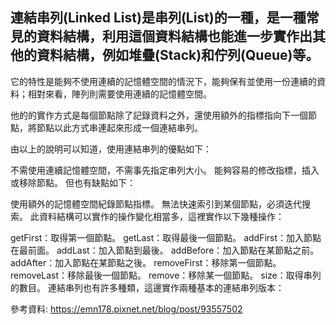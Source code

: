 ## 連結串列(Linked List)是串列(List)的一種，是一種常見的資料結構，利用這個資料結構也能進一步實作出其他的資料結構，例如堆疊(Stack)和佇列(Queue)等。

它的特性是能夠不使用連續的記憶體空間的情況下，能夠保有並使用一份連續的資料；相對來看，陣列則需要使用連續的記憶體空間。

他的的實作方式是每個節點除了記錄資料之外，還使用額外的指標指向下一個節點，將節點以此方式串連起來形成一個連結串列。

由以上的說明可以知道，使用連結串列的優點如下：

不需使用連續記憶體空間，不需事先指定串列大小。
能夠容易的修改指標，插入或移除節點。
但也有缺點如下：

使用額外的記憶體空間紀錄節點指標。
無法快速索引到某個節點，必須迭代搜索。
此資料結構可以實作的操作變化相當多，這裡實作以下幾種操作：

getFirst：取得第一個節點。
getLast：取得最後一個節點。
addFirst：加入節點在最前面。
addLast：加入節點到最後。
addBefore：加入節點在某節點之前。
addAfter：加入節點在某節點之後。
removeFirst：移除第一個節點。
removeLast：移除最後一個節點。
remove：移除某一個節點。
size：取得串列的數目。
連結串列也有許多種類，這邊實作兩種基本的連結串列版本：









參考資料: https://emn178.pixnet.net/blog/post/93557502

